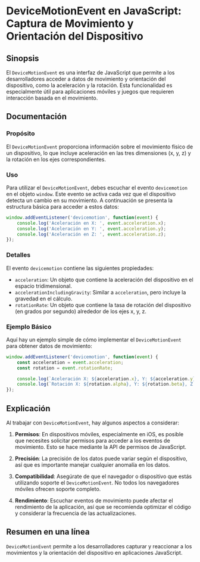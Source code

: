 <!--
Meta Description: # DeviceMotionEvent en JavaScript: Captura de Movimiento y Orientación del Dispositivo ## Sinopsis El `DeviceMotionEvent` es una interfaz de JavaScrip...
Meta Keywords: que, acceleration, dispositivo, los, devicemotionevent
-->

# DeviceMotionEvent en JavaScript: Captura de Movimiento y Orientación del Dispositivo

## Sinopsis
El `DeviceMotionEvent` es una interfaz de JavaScript que permite a los desarrolladores acceder a datos de movimiento y orientación del dispositivo, como la aceleración y la rotación. Esta funcionalidad es especialmente útil para aplicaciones móviles y juegos que requieren interacción basada en el movimiento.

## Documentación

### Propósito
El `DeviceMotionEvent` proporciona información sobre el movimiento físico de un dispositivo, lo que incluye aceleración en las tres dimensiones (x, y, z) y la rotación en los ejes correspondientes. 

### Uso
Para utilizar el `DeviceMotionEvent`, debes escuchar el evento `devicemotion` en el objeto `window`. Este evento se activa cada vez que el dispositivo detecta un cambio en su movimiento. A continuación se presenta la estructura básica para acceder a estos datos:

```javascript
window.addEventListener('devicemotion', function(event) {
    console.log('Aceleración en X: ', event.acceleration.x);
    console.log('Aceleración en Y: ', event.acceleration.y);
    console.log('Aceleración en Z: ', event.acceleration.z);
});
```

### Detalles
El evento `devicemotion` contiene las siguientes propiedades:

- `acceleration`: Un objeto que contiene la aceleración del dispositivo en el espacio tridimensional.
- `accelerationIncludingGravity`: Similar a `acceleration`, pero incluye la gravedad en el cálculo.
- `rotationRate`: Un objeto que contiene la tasa de rotación del dispositivo (en grados por segundo) alrededor de los ejes x, y, z.

### Ejemplo Básico
Aquí hay un ejemplo simple de cómo implementar el `DeviceMotionEvent` para obtener datos de movimiento:

```javascript
window.addEventListener('devicemotion', function(event) {
    const acceleration = event.acceleration;
    const rotation = event.rotationRate;

    console.log(`Aceleración X: ${acceleration.x}, Y: ${acceleration.y}, Z: ${acceleration.z}`);
    console.log(`Rotación X: ${rotation.alpha}, Y: ${rotation.beta}, Z: ${rotation.gamma}`);
});
```

## Explicación
Al trabajar con `DeviceMotionEvent`, hay algunos aspectos a considerar:

1. **Permisos**: En dispositivos móviles, especialmente en iOS, es posible que necesites solicitar permisos para acceder a los eventos de movimiento. Esto se hace mediante la API de permisos de JavaScript.
   
2. **Precisión**: La precisión de los datos puede variar según el dispositivo, así que es importante manejar cualquier anomalía en los datos.

3. **Compatibilidad**: Asegúrate de que el navegador o dispositivo que estás utilizando soporte el `DeviceMotionEvent`. No todos los navegadores móviles ofrecen soporte completo.

4. **Rendimiento**: Escuchar eventos de movimiento puede afectar el rendimiento de la aplicación, así que se recomienda optimizar el código y considerar la frecuencia de las actualizaciones.

## Resumen en una línea
`DeviceMotionEvent` permite a los desarrolladores capturar y reaccionar a los movimientos y la orientación del dispositivo en aplicaciones JavaScript.